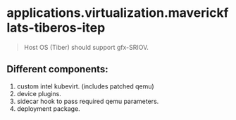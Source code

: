 # applications.virtualization.maverickflats-tiberos-itep
> Host OS (Tiber) should support gfx-SRIOV.
## Different components:
  1. custom intel kubevirt. (includes patched qemu)
  2. device plugins.
  3. sidecar hook to pass required qemu parameters.
  4. deployment package.
